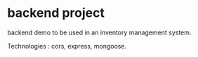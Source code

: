 # backend project

backend demo to be used in an inventory management system.

Technologies : cors, express, mongoose.